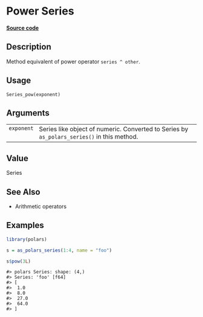 

# Power Series

[**Source code**](https://github.com/pola-rs/r-polars/tree/main/R/series__series.R#L472)

## Description

Method equivalent of power operator <code>series ^ other</code>.

## Usage

<pre><code class='language-R'>Series_pow(exponent)
</code></pre>

## Arguments

<table>
<tr>
<td style="white-space: nowrap; font-family: monospace; vertical-align: top">
<code id="Series_pow_:_exponent">exponent</code>
</td>
<td>
Series like object of numeric. Converted to Series by
<code>as_polars_series()</code> in this method.
</td>
</tr>
</table>

## Value

Series

## See Also

<ul>
<li>

Arithmetic operators

</li>
</ul>

## Examples

``` r
library(polars)

s = as_polars_series(1:4, name = "foo")

s$pow(3L)
```

    #> polars Series: shape: (4,)
    #> Series: 'foo' [f64]
    #> [
    #>  1.0
    #>  8.0
    #>  27.0
    #>  64.0
    #> ]
